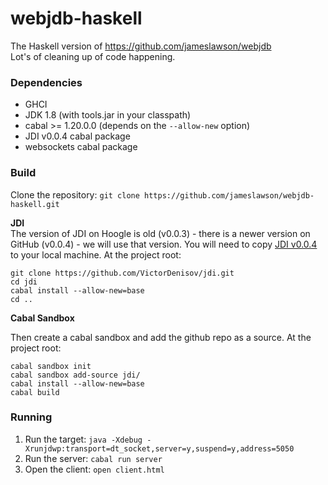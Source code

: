 # webjdb-haskell

The Haskell version of 
https://github.com/jameslawson/webjdb    
Lot's of cleaning up of code happening.

### Dependencies

- GHCI 
- JDK 1.8 (with tools.jar in your classpath)
- cabal >= 1.20.0.0 (depends on the `--allow-new` option)
- JDI v0.0.4 cabal package
- websockets cabal package

### Build

Clone the repository:
`git clone https://github.com/jameslawson/webjdb-haskell.git`

**JDI**  
The version of JDI on Hoogle is old (v0.0.3) - there is a newer version on GitHub (v0.0.4) - we will use that version. You will need to copy [JDI v0.0.4](https://github.com/VictorDenisov/jdi/tree/95a150f888ee8bf13c3e7d04aaa5d53df2de258f) to your local machine. 
At the project root:     
```
git clone https://github.com/VictorDenisov/jdi.git    
cd jdi   
cabal install --allow-new=base
cd ..
```

**Cabal Sandbox**  

Then create a cabal sandbox and add the github repo as a source. At the project root:     
```
cabal sandbox init
cabal sandbox add-source jdi/
cabal install --allow-new=base
cabal build
```
### Running
1. Run the target: `java -Xdebug -Xrunjdwp:transport=dt_socket,server=y,suspend=y,address=5050`
2. Run the server: `cabal run server`
3. Open the client: `open client.html`
